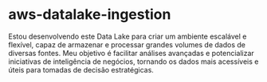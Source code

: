 # aws-datalake-ingestion
Estou desenvolvendo este Data Lake para criar um ambiente escalável e flexível, capaz de armazenar e processar grandes volumes de dados de diversas fontes. Meu objetivo é facilitar análises avançadas e potencializar iniciativas de inteligência de negócios, tornando os dados mais acessíveis e úteis para tomadas de decisão estratégicas.
